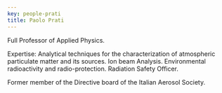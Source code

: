 ```yaml
---
key: people-prati
title: Paolo Prati
---
```


Full Professor of Applied Physics. 

Expertise: Analytical techniques for the characterization of atmospheric particulate matter and its sources. Ion beam Analysis. Environmental radioactivity and radio-protection. Radiation Safety Officer. 

Former member of the Directive board of the Italian Aerosol Society.